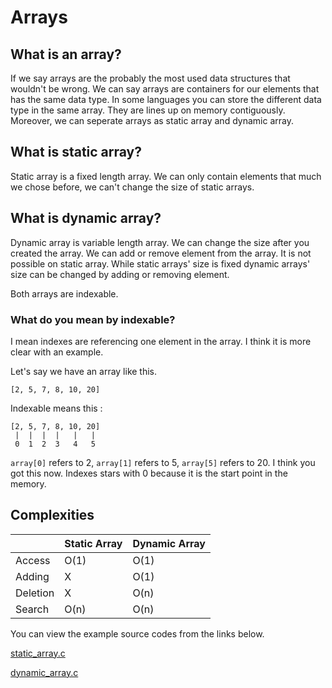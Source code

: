 # Arrays

## What is an array?
If we say arrays are the probably the most used data structures that wouldn't be wrong. We can say arrays are containers for our elements that has the same data type.
In some languages you can store the different data type in the same array. They are lines up on memory contiguously. Moreover, we can seperate arrays as static array and dynamic array.

## What is static array?
Static array is a fixed length array. We can only contain elements that much we chose before, we can't change the size of static arrays.

## What is dynamic array?
Dynamic array is variable length array. We can change the size after you created the array. We can add or remove element from the array. It is not possible on static array. 
While static arrays' size is fixed dynamic arrays' size can be changed by adding or removing element. 

Both arrays are indexable.

### What do you mean by indexable?
I mean indexes are referencing one element in the array. I think it is more clear with an example.

Let's say we have an array like this.
```
[2, 5, 7, 8, 10, 20]
```
Indexable means this : 
```
[2, 5, 7, 8, 10, 20]
 |  |  |  |   |   |
 0  1  2  3   4   5
```
`array[0]` refers to 2, `array[1]` refers to 5, `array[5]` refers to 20. I think you got this now. Indexes stars with 0 because it is the start point in the memory.

## Complexities

|          | Static Array | Dynamic Array |
| -------- | ------------ | ------------- |
| Access   | O(1)         | O(1)          |
| Adding   | X            | O(1)          |
| Deletion | X            | O(n)          |
| Search   | O(n)         | O(n)          |



You can view the example source codes from the links below.

[static_array.c](static_array.c)

[dynamic_array.c](dynamic_array.c)
